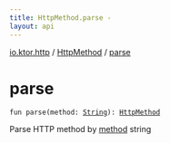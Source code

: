 ```yaml
---
title: HttpMethod.parse - 
layout: api
---
```


<div class='api-docs-breadcrumbs'><a href="../index.html">io.ktor.http</a> / <a href="index.html">HttpMethod</a> / <a href="./parse.html">parse</a></div>

# parse

<div class="signature"><code><span class="keyword">fun </span><span class="identifier">parse</span><span class="symbol">(</span><span class="parameterName" id="io.ktor.http.HttpMethod.Companion$parse(kotlin.String)/method">method</span><span class="symbol">:</span>&nbsp;<a href="https://kotlinlang.org/api/latest/jvm/stdlib/kotlin/-string/index.html"><span class="identifier">String</span></a><span class="symbol">)</span><span class="symbol">: </span><a href="index.html"><span class="identifier">HttpMethod</span></a></code></div>

Parse HTTP method by <a href="parse.html#io.ktor.http.HttpMethod.Companion$parse(kotlin.String)/method">method</a> string

